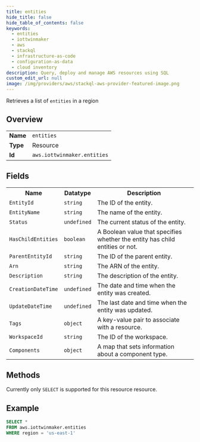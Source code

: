 ```yaml
---
title: entities
hide_title: false
hide_table_of_contents: false
keywords:
  - entities
  - iottwinmaker
  - aws
  - stackql
  - infrastructure-as-code
  - configuration-as-data
  - cloud inventory
description: Query, deploy and manage AWS resources using SQL
custom_edit_url: null
image: /img/providers/aws/stackql-aws-provider-featured-image.png
---
```

Retrieves a list of <code>entities</code> in a region

## Overview
<table><tbody>
<tr><td><b>Name</b></td><td><code>entities</code></td></tr>
<tr><td><b>Type</b></td><td>Resource</td></tr>
<tr><td><b>Id</b></td><td><code>aws.iottwinmaker.entities</code></td></tr>
</tbody></table>

## Fields
<table><tbody>
<tr><th>Name</th><th>Datatype</th><th>Description</th></tr>
<tr><td><code>EntityId</code></td><td><code>string</code></td><td>The ID of the entity.</td></tr><tr><td><code>EntityName</code></td><td><code>string</code></td><td>The name of the entity.</td></tr><tr><td><code>Status</code></td><td><code>undefined</code></td><td>The current status of the entity.</td></tr><tr><td><code>HasChildEntities</code></td><td><code>boolean</code></td><td>A Boolean value that specifies whether the entity has child entities or not.</td></tr><tr><td><code>ParentEntityId</code></td><td><code>string</code></td><td>The ID of the parent entity.</td></tr><tr><td><code>Arn</code></td><td><code>string</code></td><td>The ARN of the entity.</td></tr><tr><td><code>Description</code></td><td><code>string</code></td><td>The description of the entity.</td></tr><tr><td><code>CreationDateTime</code></td><td><code>undefined</code></td><td>The date and time when the entity was created.</td></tr><tr><td><code>UpdateDateTime</code></td><td><code>undefined</code></td><td>The last date and time when the entity was updated.</td></tr><tr><td><code>Tags</code></td><td><code>object</code></td><td>A key-value pair to associate with a resource.</td></tr><tr><td><code>WorkspaceId</code></td><td><code>string</code></td><td>The ID of the workspace.</td></tr><tr><td><code>Components</code></td><td><code>object</code></td><td>A map that sets information about a component type.</td></tr>
</tbody></table>

## Methods
Currently only <code>SELECT</code> is supported for this resource resource.

## Example
```sql
SELECT * 
FROM aws.iottwinmaker.entities
WHERE region = 'us-east-1'
```
